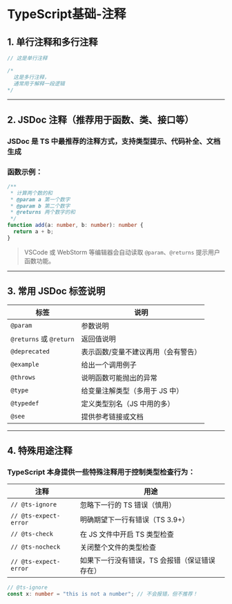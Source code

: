 # TypeScript基础-注释


## 1. **单行注释和多行注释**

```ts
// 这是单行注释

/*
  这是多行注释，
  通常用于解释一段逻辑
*/
```

---

## 2. **JSDoc 注释（推荐用于函数、类、接口等）**
### JSDoc 是 TS 中最推荐的注释方式，支持类型提示、代码补全、文档生成

### 函数示例：

```ts
/**
 * 计算两个数的和
 * @param a 第一个数字
 * @param b 第二个数字
 * @returns 两个数字的和
 */
function add(a: number, b: number): number {
  return a + b;
}
```

> VSCode 或 WebStorm 等编辑器会自动读取 `@param`、`@returns` 提示用户函数功能。

---

## 3. **常用 JSDoc 标签说明**

| 标签 | 说明 |
|------|------|
| `@param` | 参数说明 |
| `@returns` 或 `@return` | 返回值说明 |
| `@deprecated` | 表示函数/变量不建议再用（会有警告） |
| `@example` | 给出一个调用例子 |
| `@throws` | 说明函数可能抛出的异常 |
| `@type` | 给变量注解类型（多用于 JS 中） |
| `@typedef` | 定义类型别名（JS 中用的多） |
| `@see` | 提供参考链接或文档 |

---


## 4. **特殊用途注释**
### TypeScript 本身提供一些特殊注释用于控制类型检查行为：

| 注释 | 用途 |
|------|------|
| `// @ts-ignore` | 忽略下一行的 TS 错误（慎用） |
| `// @ts-expect-error` | 明确期望下一行有错误（TS 3.9+） |
| `// @ts-check` | 在 JS 文件中开启 TS 类型检查 |
| `// @ts-nocheck` | 关闭整个文件的类型检查 |
| `// @ts-expect-error` | 如果下一行没有错误，TS 会报错（保证错误存在） |

```ts
// @ts-ignore
const x: number = "this is not a number"; // 不会报错，但不推荐！
```
